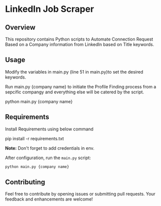 # LinkedIn Job Scraper

## Overview

This repository contains Python scripts to Automate Connection Request Based on a Company information from LinkedIn based on Title keywords.





## Usage
Modify the variables in main.py (line 51 in main.py)to set the desired keywords.

Run main.py {company name} to initiate the Profile Finding process from a sepcific compangy and everything else will be catered by the script.

python main.py {company name}

## Requirements
Install Requirements using below command 

pip install -r requirements.txt

**Note:** Don't forget to add credentials in env.


After configuration, run the `main.py` script:

```bash
python main.py {company name}
```

## Contributing

Feel free to contribute by opening issues or submitting pull requests. Your feedback and enhancements are welcome!


